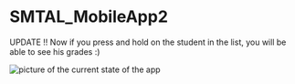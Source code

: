 # SMTAL_MobileApp2
UPDATE !! Now if you press and hold on the student in the list, you will be able to see his grades :)


![picture of the current state of the app]([http://url/to/img.png](https://tr.pinterest.com/pin/672725263109308392/))
